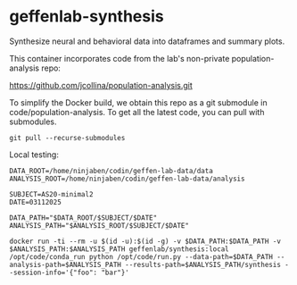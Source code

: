 # geffenlab-synthesis
Synthesize neural and behavioral data into dataframes and summary plots.

This container incorporates code from the lab's non-private population-analysis repo:

https://github.com/jcollina/population-analysis.git

To simplify the Docker build, we obtain this repo as a git submodule in code/population-analysis.
To get all the latest code, you can pull with submodules.

```
git pull --recurse-submodules
```

Local testing:

```
DATA_ROOT=/home/ninjaben/codin/geffen-lab-data/data
ANALYSIS_ROOT=/home/ninjaben/codin/geffen-lab-data/analysis

SUBJECT=AS20-minimal2
DATE=03112025

DATA_PATH="$DATA_ROOT/$SUBJECT/$DATE"
ANALYSIS_PATH="$ANALYSIS_ROOT/$SUBJECT/$DATE"

docker run -ti --rm -u $(id -u):$(id -g) -v $DATA_PATH:$DATA_PATH -v $ANALYSIS_PATH:$ANALYSIS_PATH geffenlab/synthesis:local /opt/code/conda_run python /opt/code/run.py --data-path=$DATA_PATH --analysis-path=$ANALYSIS_PATH --results-path=$ANALYSIS_PATH/synthesis --session-info='{"foo": "bar"}'
```
